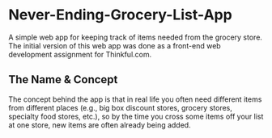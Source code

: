 # Never-Ending-Grocery-List-App

A simple web app for keeping track of items needed from the grocery store. The initial version of this web app was done as a front-end web development  assignment for Thinkful.com. 

## The Name & Concept

The concept behind the app is that in real life you often need different items from different places (e.g., big box discount stores, grocery stores, specialty food stores, etc.), so by the time you cross some items off your list at one store, new items are often already being added.  
